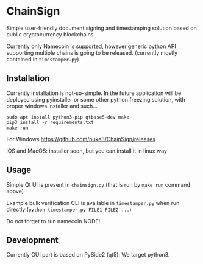 ChainSign
=========
Simple user-friendly document signing and timestamping solution based on public
cryptocurrency blockchains.

Currently only Namecoin is supported, however generic python API supporting
multiple chains is going to be released. (currently mostly contained in
`timestamper.py`)

Installation
------------
Currently installation is not-so-simple. In the future application will be
deployed using pyinstaller or some other python freezing solution, with proper
windows installer and such...

    sudo apt install python3-pip qtbase5-dev make
    pip3 install -r requirements.txt
    make run

For Windows
https://github.com/nuke3/ChainSign/releases

iOS and MacOS: installer soon, but you can install it in linux way 

Usage
-----
Simple Qt UI is present in `chainsign.py` (that is run by `make run` command
above)

Example bulk verification CLI is available in `timestamper.py` when run
directly (`python timestamper.py FILE1 FILE2 ...`)

Do not forget to run namecoin NODE!

Development
-----------
Currently GUI part is based on PySide2 (qt5).
We target python3.

